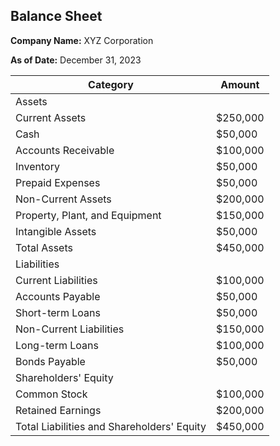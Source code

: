 ## Balance Sheet

**Company Name:** XYZ Corporation

**As of Date:** December 31, 2023

| Category           | Amount      |
|--------------------|-------------|
| Assets             |             |
| Current Assets     | $250,000    |
| Cash               | $50,000     |
| Accounts Receivable| $100,000    |
| Inventory          | $50,000     |
| Prepaid Expenses   | $50,000     |
| Non-Current Assets | $200,000    |
| Property, Plant, and Equipment | $150,000 |
| Intangible Assets  | $50,000     |
| Total Assets       | $450,000    |
| Liabilities        |             |
| Current Liabilities| $100,000    |
| Accounts Payable   | $50,000     |
| Short-term Loans   | $50,000     |
| Non-Current Liabilities | $150,000 |
| Long-term Loans    | $100,000    |
| Bonds Payable      | $50,000     |
| Shareholders' Equity|           |
| Common Stock       | $100,000    |
| Retained Earnings  | $200,000    |
| Total Liabilities and Shareholders' Equity | $450,000 |